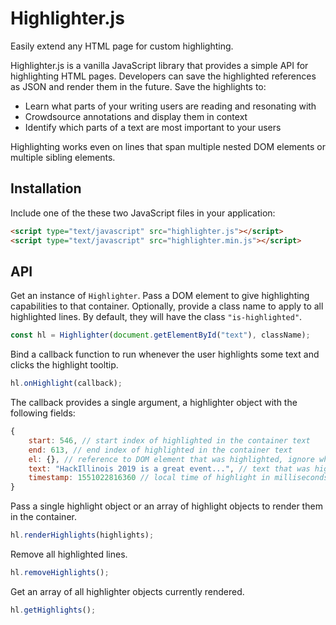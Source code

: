 # Highlighter.js

Easily extend any HTML page for custom highlighting.

Highlighter.js is a vanilla JavaScript library that provides a simple API for highlighting HTML pages. Developers can save the highlighted references as JSON and render them in the future. Save the highlights to:

- Learn what parts of your writing users are reading and resonating with
- Crowdsource annotations and display them in context
- Identify which parts of a text are most important to your users

Highlighting works even on lines that span multiple nested DOM elements or multiple sibling elements.

## Installation

Include one of the these two JavaScript files in your application:

```html
<script type="text/javascript" src="highlighter.js"></script>
<script type="text/javascript" src="highlighter.min.js"></script>
```

## API

Get an instance of `Highlighter`. Pass a DOM element to give highlighting capabilities to that container. Optionally, provide a class name to apply to all highlighted lines. By default, they will have the class `"is-highlighted"`.

```javascript
const hl = Highlighter(document.getElementById("text"), className);
```

Bind a callback function to run whenever the user highlights some text and clicks the highlight tooltip.

```javascript
hl.onHighlight(callback);
```

The callback provides a single argument, a highlighter object with the following fields:

```javascript
{
    start: 546, // start index of highlighted in the container text
    end: 613, // end index of highlighted in the container text
    el: {}, // reference to DOM element that was highlighted, ignore when storing data
    text: "HackIllinois 2019 is a great event...", // text that was highlighted
    timestamp: 1551022816360 // local time of highlight in milliseconds
}
```

Pass a single highlight object or an array of highlight objects to render them in the container.

```javascript
hl.renderHighlights(highlights);
```

Remove all highlighted lines.

```javascript
hl.removeHighlights();
```

Get an array of all highlighter objects currently rendered.

```javascript
hl.getHighlights();
```
